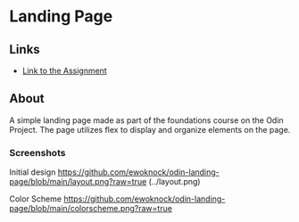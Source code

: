 # Landing Page

## Links
- [Link to the Assignment](https://www.theodinproject.com/lessons/foundations-landing-page)

## About
A simple landing page made as part of the foundations course on the Odin Project. The page utilizes flex to display and organize elements on the page.

### Screenshots
Initial design
https://github.com/ewoknock/odin-landing-page/blob/main/layout.png?raw=true
(../layout.png)

Color Scheme
https://github.com/ewoknock/odin-landing-page/blob/main/colorscheme.png?raw=true

